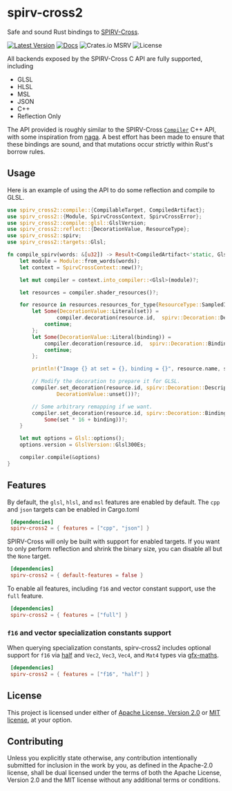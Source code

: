 # spirv-cross2

Safe and sound Rust bindings to [SPIRV-Cross](https://github.com/KhronosGroup/SPIRV-Cross).

[![Latest Version](https://img.shields.io/crates/v/spirv-cross2.svg)](https://crates.io/crates/spirv-cross2) [![Docs](https://docs.rs/spirv-cross2/badge.svg)](https://docs.rs/spirv-cross2)
![Crates.io MSRV](https://img.shields.io/crates/msrv/spirv-cross2)
![License](https://img.shields.io/crates/l/spirv-cross2)

 All backends exposed by the SPIRV-Cross C API are fully supported, including

 * GLSL
 * HLSL
 * MSL
 * JSON
 * C++
 * Reflection Only

 The API provided is roughly similar to the SPIRV-Cross [`Compiler`](https://github.com/KhronosGroup/SPIRV-Cross/blob/main/spirv_cross.hpp) C++ API,
 with some inspiration from [naga](https://docs.rs/naga/latest/naga/index.html). A best effort has been
 made to ensure that these bindings are sound, and that mutations occur strictly within Rust's borrow rules.

 ## Usage
 Here is an example of using the API to do some reflection and compile to GLSL.

 ```rust
 use spirv_cross2::compile::{CompilableTarget, CompiledArtifact};
 use spirv_cross2::{Module, SpirvCrossContext, SpirvCrossError};
 use spirv_cross2::compile::glsl::GlslVersion;
 use spirv_cross2::reflect::{DecorationValue, ResourceType};
 use spirv_cross2::spirv;
 use spirv_cross2::targets::Glsl;

 fn compile_spirv(words: &[u32]) -> Result<CompiledArtifact<'static, Glsl>, SpirvCrossError> {
     let module = Module::from_words(words);
     let context = SpirvCrossContext::new()?;

     let mut compiler = context.into_compiler::<Glsl>(module)?;

     let resources = compiler.shader_resources()?;

     for resource in resources.resources_for_type(ResourceType::SampledImage)? {
         let Some(DecorationValue::Literal(set)) =
                 compiler.decoration(resource.id,  spirv::Decoration::DescriptorSet)? else {
             continue;
         };
         let Some(DecorationValue::Literal(binding)) =
             compiler.decoration(resource.id,  spirv::Decoration::Binding)? else {
             continue;
         };

         println!("Image {} at set = {}, binding = {}", resource.name, set, binding);

         // Modify the decoration to prepare it for GLSL.
         compiler.set_decoration(resource.id, spirv::Decoration::DescriptorSet,
                 DecorationValue::unset())?;

         // Some arbitrary remapping if we want.
         compiler.set_decoration(resource.id, spirv::Decoration::Binding,
             Some(set * 16 + binding))?;
     }

     let mut options = Glsl::options();
     options.version = GlslVersion::Glsl300Es;

     compiler.compile(&options)
 }
 ```

## Features
By default, the `glsl`, `hlsl`, and `msl` features are enabled by default. The `cpp` and `json` targets can be enabled
in Cargo.toml

```toml
 [dependencies]
 spirv-cross2 = { features = ["cpp", "json"] }
```

SPIRV-Cross will only be built with support for enabled targets. If you want to only perform reflection and shrink the binary size,
you can disable all but the `None` target.

```toml
 [dependencies]
 spirv-cross2 = { default-features = false }
```

To enable all features, including `f16` and vector constant support, use the `full` feature.

```toml
 [dependencies]
 spirv-cross2 = { features = ["full"] }
```

### `f16` and vector specialization constants support
When querying specialization constants, spirv-cross2 includes optional support for `f16` via [half](https://crates.io/crates/half) and `Vec2`, `Vec3`, `Vec4`, and `Mat4` types
via [gfx-maths](https://crates.io/crates/gfx-maths).

```toml
 [dependencies]
 spirv-cross2 = { features = ["f16", "half"] }
```

## License
This project is licensed under either of [Apache License, Version 2.0](LICENSE-APACHE) or [MIT license](LICENSE-MIT), at your option.

## Contributing 

Unless you explicitly state otherwise, any contribution intentionally submitted for inclusion in the work by you, as defined in the Apache-2.0 license, shall be dual licensed under the terms of both the Apache License, Version 2.0 and the MIT license without any additional terms or conditions.